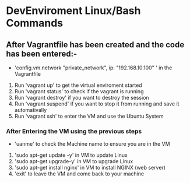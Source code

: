 # DevEnviroment Linux/Bash Commands

## After Vagrantfile has been created and the code has been entered:-
- 'config.vm.network "private_network", ip: "192.168.10.100" ' in the Vagrantfile
1) Run 'vagrant up' to get the virtual enviroment started
2) Run 'vagrant status' to check if the vagrant is running
3) Run 'vagrant destroy' if you want to destroy the session
4) Run 'vagrant suspend' if you want to stop it from running and save it automativally
5) Run 'vagrant ssh' to enter the VM and use the Ubuntu System

### After Entering the VM using the previous steps
- 'uanme' to check the Machine name to ensure you are in the VM
1) 'sudo apt-get update -y' in VM to update Linux
2) 'sudo apt-get upgrade-y' in VM to upgrade Linux
3) 'sudo apt-get install nginx' in VM to install NGINX (web server)
4) 'exit' to leave the VM and come back to your machine
